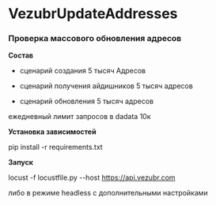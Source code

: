 # VezubrUpdateAddresses

### Проверка массового обновления адресов


**Состав**

- сценарий создания 5 тысяч Адресов

- сценарий получения айдишников 5 тысяч адресов

- сценарий обновления 5 тысяч адресов


ежедневный лимит запросов в dadata 10к


**Установка зависимостей**

   pip install -r requirements.txt


**Запуск**

locust -f locustfile.py --host https://api.vezubr.com

либо в режиме headless с дополнительными настройками